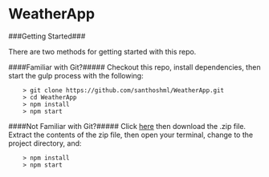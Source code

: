 # WeatherApp

###Getting Started###

There are two methods for getting started with this repo.

####Familiar with Git?#####
Checkout this repo, install dependencies, then start the gulp process with the following:

```
	> git clone https://github.com/santhoshml/WeatherApp.git
	> cd WeatherApp
	> npm install
	> npm start
```

####Not Familiar with Git?#####
Click [here](https://github.com/santhoshml/WeatherApp/releases) then download the .zip file.  Extract the contents of the zip file, then open your terminal, change to the project directory, and:

```
	> npm install
	> npm start
```
